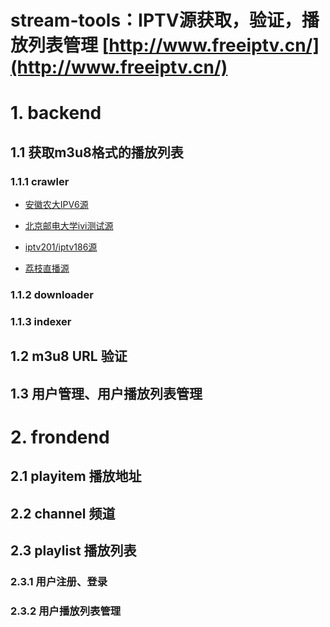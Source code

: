 # stream-tools：IPTV源获取，验证，播放列表管理 [http://www.freeiptv.cn/](http://www.freeiptv.cn/)

# 1. backend 

## 1.1 获取m3u8格式的播放列表

### 1.1.1 crawler
+ [安徽农大IPV6源](http://itv.ahau.edu.cn)

+ [北京邮电大学ivi测试源](http://ivi.bupt.edu.cn)

+ [iptv201/iptv186源](http://iptv201.com)

+ [荔枝直播源](http://www.lizhizu.com)

### 1.1.2 downloader

### 1.1.3 indexer

## 1.2 m3u8 URL 验证

## 1.3 用户管理、用户播放列表管理

# 2. frondend

## 2.1 playitem 播放地址

## 2.2 channel 频道

## 2.3 playlist 播放列表
   
### 2.3.1 用户注册、登录

### 2.3.2 用户播放列表管理



